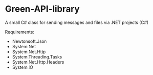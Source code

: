 # Green-API-library
A small C# class for sending messages and files via .NET projects (C#)

Requirements:
* Newtonsoft.Json
* System.Net
* System.Net.Http
* System.Threading.Tasks
* System.Net.Http.Headers
* System.IO
